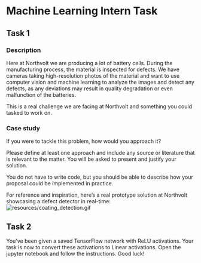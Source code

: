 # Machine Learning Intern Task

## Task 1

### Description
Here at Northvolt we are producing a lot of battery cells. During the manufacturing process, the material is inspected for defects. We have cameras taking high-resolution photos of the material and want to use computer vision and machine learning to analyze the images and detect any defects, as any deviations may result in quality degradation or even malfunction of the batteries.

This is a real challenge we are facing at Northvolt and something you could tasked to work on.


### Case study
If you were to tackle this problem, how would you approach it? 

Please define at least one approach and include any source or literature that is relevant to the matter. You will be asked to present and justify your solution.

You do not have to write code, but you should be able to describe how your proposal could be implemented in practice.

For reference and inspiration, here’s a real prototype solution at Northvolt showcasing a defect detector in real-time:
![resources/coating_detection.gif](resources/coating_detection.gif)

## Task 2

You've been given a saved TensorFlow network with ReLU activations. Your task is now to convert these activations to Linear activations. Open the jupyter notebook and follow the instructions. Good luck!
